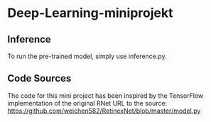 # Deep-Learning-miniprojekt

## Inference
To run the pre-trained model, simply use inference.py.

## Code Sources
The code for this mini project has been inspired by the TensorFlow implementation of the original RNet
URL to the source: https://github.com/weichen582/RetinexNet/blob/master/model.py
